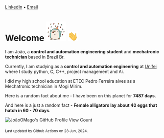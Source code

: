 [LinkedIn](https://www.linkedin.com/in/joão-pedro-gozzoli-b95641301/) &bull;
[Email](joaopedrogozzoli@gmail.com)

# Welcome <img src="happy.gif" height="64px" /> <img src="wave.gif" height="32px" />

I am João, a  **control and automation engineering student** and **mechatronic technician** based in Brazil Br.

Currently, I am studying as a **control and automation engineering** at [Unifei](https://unifei.edu.br) where I study python, C, C++, project management and Ai.

I did my high school education at ETEC Pedro Ferreira alves as a Mechatronic technician in Mogi Mirim.

Here is a random fact about me - I have been on this planet for **7487 days**.

And here is a just a random fact -  **Female alligators lay about 40 eggs that hatch in 60 - 70 days**.

![JoãoOMago's GitHub Profile View Count](https://komarev.com/ghpvc/?username=JoaoOMago)

<sub>Last updated by Github Actions on 28 Jun, 2024.</sub>
